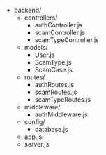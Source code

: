 - backend/
  - controllers/
    - authController.js
    - scamController.js
    - scamTypeController.js
  - models/
    - User.js
    - ScamType.js
    - ScamCase.js
  - routes/
    - authRoutes.js
    - scamRoutes.js
    - scamTypeRoutes.js
  - middleware/
    - authMiddleware.js
  - config/
    - database.js
  - app.js
  - server.js
